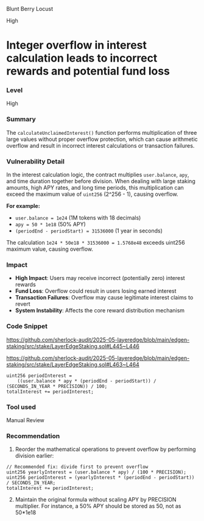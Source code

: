 Blunt Berry Locust

High

# Integer overflow in interest calculation leads to incorrect rewards and potential fund loss

### **Level**
High

### **Summary**
The `calculateUnclaimedInterest()` function performs multiplication of three large values without proper overflow protection, which can cause arithmetic overflow and result in incorrect interest calculations or transaction failures.

### **Vulnerability Detail**
In the interest calculation logic, the contract multiplies `user.balance`, `apy`, and time duration together before division. When dealing with large staking amounts, high APY rates, and long time periods, this multiplication can exceed the maximum value of `uint256` (2^256 - 1), causing overflow.

**For example:**
- `user.balance = 1e24` (1M tokens with 18 decimals)
- `apy = 50 * 1e18` (50% APY)
- `(periodEnd - periodStart) = 31536000` (1 year in seconds)

The calculation `1e24 * 50e18 * 31536000 = 1.5768e48` exceeds uint256 maximum value, causing overflow.

### **Impact**
- **High Impact**: Users may receive incorrect (potentially zero) interest rewards
- **Fund Loss**: Overflow could result in users losing earned interest
- **Transaction Failures**: Overflow may cause legitimate interest claims to revert
- **System Instability**: Affects the core reward distribution mechanism

### **Code Snippet**

https://github.com/sherlock-audit/2025-05-layeredge/blob/main/edgen-staking/src/stake/LayerEdgeStaking.sol#L445~L446

https://github.com/sherlock-audit/2025-05-layeredge/blob/main/edgen-staking/src/stake/LayerEdgeStaking.sol#L463~L464

```solidity
uint256 periodInterest =
    ((user.balance * apy * (periodEnd - periodStart)) / (SECONDS_IN_YEAR * PRECISION)) / 100;
totalInterest += periodInterest;
```

### **Tool used**
Manual Review

### **Recommendation**
1. Reorder the mathematical operations to prevent overflow by performing division earlier:
```solidity
// Recommended fix: divide first to prevent overflow
uint256 yearlyInterest = (user.balance * apy) / (100 * PRECISION);
uint256 periodInterest = (yearlyInterest * (periodEnd - periodStart)) / SECONDS_IN_YEAR;
totalInterest += periodInterest;
```
2. Maintain the original formula without scaling APY by PRECISION multiplier. For instance, a 50% APY should be stored as 50, not as 50*1e18